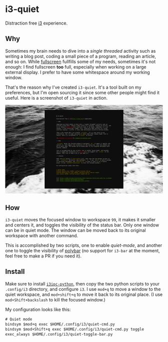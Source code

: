 # i3-quiet

Distraction free [i3](https://i3wm.org/) experience.

## Why

Sometimes my brain needs to dive into a *single threaded* activity such as writing a blog post, coding a small piece of a program, reading an article, and so on. While [fullscreen][1] fullfills some of my needs, sometimes it's not enough: I find fullscreen **too** full, especially when working on a large external display. I prefer to have some whitespace around my working window.

That's the reason why I've created `i3-quiet`. It's a tool built on my preferences, but I'm open sourcing it since some other people might find it useful. Here is a screenshot of `i3-quiet` in action.

![Screenshot or i3-quiet](./images/screenshot.png)

## How

`i3-quiet` moves the focused window to workspace `99`, it makes it smaller and centers it, and toggles the visibility of the status bar. Only one window can be in quiet mode. The window can be moved back to its original workspace with another command.

This is accomplished by two scripts, one to enable *quiet-mode*, and another one to toggle the visibility of [polybar][2] (no support for `i3-bar` at the moment, feel free to make a PR if you need it).

## Install

Make sure to install [`i3ipc-python`][3], then copy the two python scripts to your `.config/i3` directory, and configure `i3`. I use `mod+q` to move a window to the quiet workspace, and `mod+shift+q` to move it back to its original place. (I use `mod+Shift+backslash` to kill the focused window.)

My configuration looks like this:

```
# Quiet mode
bindsym $mod+q exec $HOME/.config/i3/quiet-cmd.py
bindsym $mod+Shift+q exec $HOME/.config/i3/quiet-cmd.py toggle
exec_always $HOME/.config/i3/quiet-toggle-bar.py
```

[1]: https://i3wm.org/docs/userguide.html#_toggling_fullscreen_mode_for_a_window
[2]: https://github.com/polybar/polybar/
[3]: https://github.com/altdesktop/i3ipc-python/
